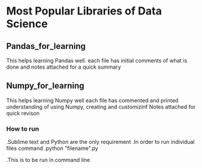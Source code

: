 # Most Popular Libraries of Data Science


## Pandas_for_learning
This helps learning Pandas well.
each file has initial comments of what is  done 
and notes attached for a quick summary 

## Numpy_for_learning
This helps learning Numpy well
each file has commented and printed understanding of 
using Numpy, creating and customizinf
Notes attached for quick revison

### How to run
.Sublime text and Python are the only requirement
.In order to run individual files command
.python "filename".py

.This is to be run in command line

